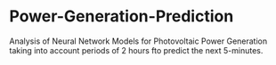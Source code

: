 # Power-Generation-Prediction
Analysis of Neural Network Models for Photovoltaic Power Generation taking into account periods of 2 hours fto predict the next 5-minutes.
